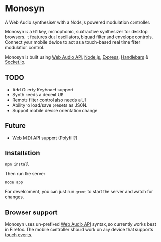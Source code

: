 Monosyn
=======

A Web Audio synthesiser with a Node.js powered modulation controller.

Monosyn is a 61 key, monophonic, subtractive synthesizer for desktop browsers. It features dual oscillators, biquad filter and envelope controls. Connect your mobile device to act as a touch-based real time filter modulation control.

Monosyn is built using [Web Audio API](http://www.w3.org/TR/webaudio/), [Node.js](http://nodejs.org), [Express](http://expressjs.com), [Handlebars](http://handlebarsjs.com) & [Socket.io](http://socket.io).

TODO
----

* Add Querty Keyboard support
* Synth needs a decent UI!
* Remote filter control also needs a UI
* Ability to load/save presets as JSON.
* Support mobile device orientation change

Future
------

* [Web MIDI API](http://www.w3.org/TR/webmidi/) support (Polyfill?)

Installation
------------

`npm install`

Then run the server

`node app`

For development, you can just run `grunt` to start the server and watch for changes.

Browser support
---------------

Monosyn uses un-prefixed [Web Audio API](http://www.w3.org/TR/webaudio/) syntax, so currently works best in Firefox. The mobile controller should work on any device that supports [touch events](http://www.w3.org/TR/touch-events/).
